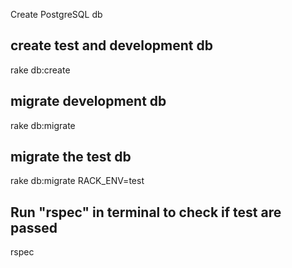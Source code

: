 Create PostgreSQL db

## create test and development db

rake db:create

## migrate development db

rake db:migrate

## migrate the test db

rake db:migrate RACK_ENV=test

## Run "rspec" in terminal to check if test are passed

rspec
